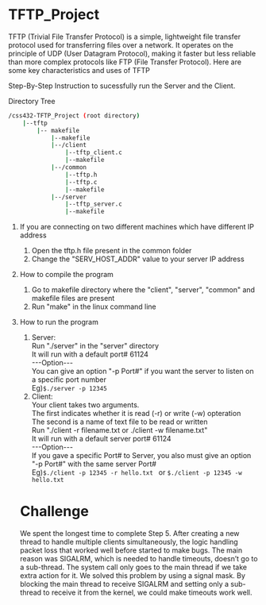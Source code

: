 # TFTP_Project  

TFTP (Trivial File Transfer Protocol) is a simple, lightweight file transfer protocol used for transferring files over a network. It operates on the principle of UDP (User Datagram Protocol), making it faster but less reliable than more complex protocols like FTP (File Transfer Protocol). Here are some key characteristics and uses of TFTP

Step-By-Step Instruction to sucessfully run the Server and the Client.

Directory Tree <br/>
```bash
/css432-TFTP_Project (root directory)
    |--tftp 
        |-- makefile
            |--makefile
            |--/client
                |--tftp_client.c
                |--makefile
            |--/common
                |--tftp.h
                |--tftp.c
                |--makefile
            |--/server
                |--tftp_server.c
                |--makefile
```

1. If you are connecting on two different machines which have different IP address
    1. Open the tftp.h file present in the common folder
    2. Change the "SERV_HOST_ADDR" value to your server IP address
2. How to compile the program
    1. Go to makefile directory where the "client", "server", "common" and makefile files are present
    2. Run "make" in the linux command line 
3. How to run the program
    1. Server:  <br/>
       Run "./server" in the "server" directory <br/>
       It will run with a default port# 61124  <br/>
       ---Option--- <br/>
       You can give an option "-p Port#" if you want the server to listen on a specific port number <br/>
       Eg)```$./server -p 12345 ```  <br/>
    2. Client: <br/>
       Your client takes two arguments.  <br/>
       The first indicates whether it is read (-r) or write (-w) opteration  <br/>
       The second is a name of text file to be read or written  <br/>
       Run "./client -r filename.txt or ./client -w filename.txt" <br/>
       It will run with a default server port# 61124 <br/> 
       ---Option--- <br/>
       If you gave a specific Port# to Server, you also must give an option "-p Port#" with the same server Port# <br/>
       Eg)```$./client -p 12345 -r hello.txt ``` or ```$./client -p 12345 -w hello.txt ```

   # Challenge
   We spent the longest time to complete Step 5. After creating a new thread to handle multiple
   clients simultaneously, the logic handling packet loss that worked well before started to make
   bugs. The main reason was SIGALRM, which is needed to handle timeouts, doesn’t go to a
   sub-thread. The system call only goes to the main thread if we take extra action for it. We solved
   this problem by using a signal mask. By blocking the main thread to receive SIGALRM and
   setting only a sub-thread to receive it from the kernel, we could make timeouts work well.
